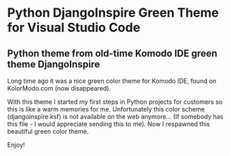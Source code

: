 # Python DjangoInspire Green Theme for Visual Studio Code

## Python theme from old-time Komodo IDE green theme DjangoInspire

Long time ago it was a nice green color theme for Komodo IDE, found on KolorModo.com (now disappeared).

With this theme I started my first steps in Python projects for customers so this is like a warm memories for me. Unfortunately this color scheme (djangoinspire.ksf) is not available on the web anymore... (If somebody has this file - I would appreciate sending this to me). Now I respawned this beautiful green color theme.

Enjoy!
